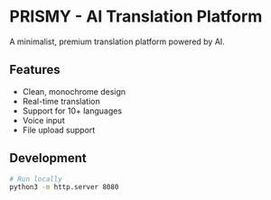 # PRISMY - AI Translation Platform

A minimalist, premium translation platform powered by AI.

## Features
- Clean, monochrome design
- Real-time translation
- Support for 10+ languages
- Voice input
- File upload support

## Development
```bash
# Run locally
python3 -m http.server 8080
